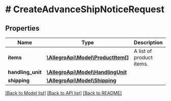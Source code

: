 # # CreateAdvanceShipNoticeRequest

## Properties

Name | Type | Description | Notes
------------ | ------------- | ------------- | -------------
**items** | [**\AllegroApi\Model\ProductItem[]**](ProductItem.md) | A list of product items. |
**handling_unit** | [**\AllegroApi\Model\HandlingUnit**](HandlingUnit.md) |  | [optional]
**shipping** | [**\AllegroApi\Model\Shipping**](Shipping.md) |  | [optional]

[[Back to Model list]](../../README.md#models) [[Back to API list]](../../README.md#endpoints) [[Back to README]](../../README.md)
